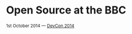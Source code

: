 
# Open Source at the BBC

<small>1st October 2014 — [DevCon 2014](https://tech.ebu.ch/devcon14)</small>